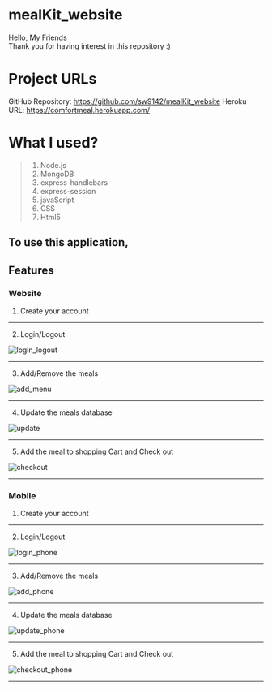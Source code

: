# mealKit_website

Hello, My Friends  
Thank you for having interest in this repository :)

# Project URLs

GitHub Repository: https://github.com/sw9142/mealKit_website
Heroku URL: https://comfortmeal.herokuapp.com/

# What I used?

> 1. Node.js
> 2. MongoDB
> 3. express-handlebars
> 4. express-session
> 5. javaScript
> 6. CSS
> 7. Html5

## To use this application,

## Features

### Website

1. Create your account

-------------------------
2. Login/Logout


![login_logout](https://user-images.githubusercontent.com/75537119/119294497-899c5000-bc8f-11eb-8f86-bacc712885ac.gif)

---------------------------
3. Add/Remove the meals

![add_menu](https://user-images.githubusercontent.com/75537119/119294472-7db08e00-bc8f-11eb-891b-1034b64f99fe.gif)

-------------------------
4. Update the meals database

![update](https://user-images.githubusercontent.com/75537119/119294511-93be4e80-bc8f-11eb-9f45-4ed991dc22ce.gif)

-------------------------


5. Add the meal to shopping Cart and Check out

![checkout](https://user-images.githubusercontent.com/75537119/119294489-86a15f80-bc8f-11eb-9006-92f9cd4367ec.gif)

-------------------------

### Mobile

1. Create your account

---
2. Login/Logout

![login_phone](https://user-images.githubusercontent.com/75537119/119294505-902ac780-bc8f-11eb-9e45-c423f77b721a.gif)

-------------------------
3. Add/Remove the meals

![add_phone](https://user-images.githubusercontent.com/75537119/119294480-830dd880-bc8f-11eb-8889-bc60d6586af7.gif)

-------------------------
4. Update the meals database

![update_phone](https://user-images.githubusercontent.com/75537119/119294508-928d2180-bc8f-11eb-85a1-4ca4f46b143d.gif)

-------------------------
5. Add the meal to shopping Cart and Check out

![checkout_phone](https://user-images.githubusercontent.com/75537119/119294484-84d79c00-bc8f-11eb-82ad-80d787145ccd.gif)

-------------------------

